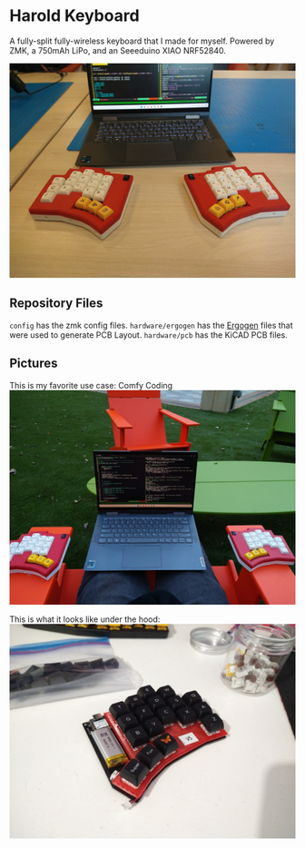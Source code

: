 # Harold Keyboard

A fully-split fully-wireless keyboard that I made for myself. Powered by ZMK, a 750mAh LiPo, and an Seeeduino XIAO NRF52840.


![Final Product](./pictures/final_product.jpg)

## Repository Files

`config` has the zmk config files.
`hardware/ergogen` has the [Ergogen](https://github.com/ergogen/ergogen) files that were used to generate PCB Layout.
`hardware/pcb` has the KiCAD PCB files.

## Pictures

This is my favorite use case: Comfy Coding
![Use Case](./pictures/use_case.jpg)

This is what it looks like under the hood:
![Under the hood](./pictures/under_the_hood.jpg)


